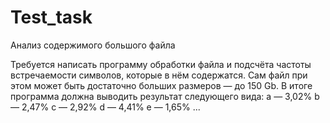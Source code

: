 # Test_task
Анализ содержимого большого файла

Требуется написать программу обработки файла и подсчёта частоты встречаемости символов, которые в нём содержатся. 
Сам файл при этом может быть достаточно больших размеров — до 150 Gb. 
В итоге программа должна выводить результат следующего вида:
a — 3,02%
b — 2,47%
c — 2,92%
d — 4,41%
e — 1,65%
...
